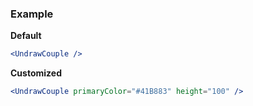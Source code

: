 ### Example

**Default**
```jsx
<UndrawCouple />
```

**Customized**
```jsx
<UndrawCouple primaryColor="#41B883" height="100" />
```
